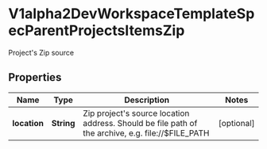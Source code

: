 

# V1alpha2DevWorkspaceTemplateSpecParentProjectsItemsZip

Project's Zip source
## Properties

Name | Type | Description | Notes
------------ | ------------- | ------------- | -------------
**location** | **String** | Zip project&#39;s source location address. Should be file path of the archive, e.g. file://$FILE_PATH |  [optional]



